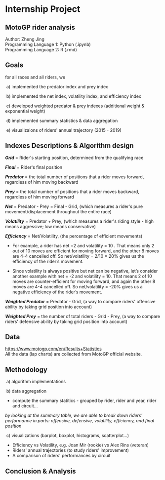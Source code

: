# Internship Project <br>
## MotoGP rider analysis

Author: Zheng Jing <br>
Programming Language 1: Python (.ipynb) <br>
Programming Language 2: R (.rmd) <br>

## Goals

for all races and all riders, we

​ a) implemented the predator index and prey index

​ b) implemented the net index, volatility index, and efficiency index

​ c) developed weighted predator & prey indexes (additional weight & exponential weight)

​ d) implemented summary statistics & data aggregation

​ e) visualizaions of riders' annual trajectory (2015 - 2019)

## Indexes Descriptions & Algorithm design


***Grid*** = Rider's starting position, determined from the qualifying race

***Final*** = Rider's final position

***Predator*** = the total number of positions that a rider moves forward, regardless of him moving backward

***Prey*** = the total number of positions that a rider moves backward, regardless of him moving forward

***Net*** = Predator - Prey = Final - Grid, (which measures a rider's pure movement/displacement throughout the entire race)

***Volatility*** = Predator + Prey, (which measures a rider's riding style - high means aggressive; low means conservative)

***Efficiency*** = Net/Volatility, (the percentage of efficient movements)

- For example, a rider has net =2 and volatility = 10 . That means only 2 out of 10 moves are efficient for moving forward, and the other 8 moves are 4-4 cancelled off. So net/volatility = 2/10 = 20% gives us the efficiency of the rider’s movement.

- Since volatility is always positive but net can be negative, let’s consider another example with net = -2 and volatility = 10. That means 2 of 10 moves are counter-efficient for moving forward, and again the other 8 moves are 4-4 cancelled off. So net/volatility = -20% gives us a negative efficiency of the rider’s movement.

***Weighted Predator*** = Predator - Grid, (a way to compare riders' offensive ability by taking grid position into account)

***Weighted Prey*** = the number of total riders - Grid - Prey, (a way to compare riders' defensive ability by taking grid position into account)


## Data
https://www.motogp.com/en/Results+Statistics <br>
All the data (lap charts) are collected from MotoGP official website. <br>


## Methodology

​ a) algorithm implementations

​ b) data aggregation <br>

- compute the summary statitics - grouped by rider, rider and year, rider and circuit...

*by looking at the summary table, we are able to break down riders' performance in parts: offensive, defensive, volatility, efficiency, and final position*

​ c) visualizations (barplot, boxplot, histograms, scatterplot...) <br>
 
- Efficiency vs Volatility, e.g. Joan Mir (rookie) vs Alex Rins (veteran) <br>
- Riders' annual trajectories (to study riders' improvement)
- A comparison of riders' performances by circuit <br>

## Conclusion & Analysis
